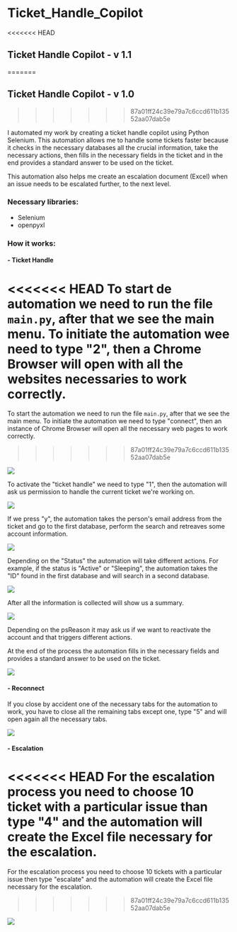 # Ticket_Handle_Copilot
<<<<<<< HEAD
## Ticket Handle Copilot - v 1.1
=======

## Ticket Handle Copilot - v 1.0
>>>>>>> 87a01ff24c39e79a7c6ccd611b13552aa07dab5e

I automated my work by creating a ticket handle copilot using Python Selenium.
This automation allows me to handle some tickets faster because it checks in the necessary databases all the crucial information, take the necessary actions, then fills in the necessary fields in the ticket and in the end provides a standard answer to be used on the ticket.

This automation also helps me create an escalation document (Excel) when an issue needs to be escalated further, to the next level.

### Necessary libraries:

- Selenium
- openpyxl

### How it works:
#### - Ticket Handle

<<<<<<< HEAD
To start de automation we need to run the file `main.py`, after that we see the main menu.
To initiate the automation wee need to type "2", then a Chrome Browser will open with all the websites necessaries to work correctly. 
=======
To start the automation we need to run the file `main.py`, after that we see the main menu.
To initiate the automation we need to type "connect", then an instance of Chrome Browser will open all the necessary web pages to work correctly. 
>>>>>>> 87a01ff24c39e79a7c6ccd611b13552aa07dab5e

![](img/1.png)

To activate the "ticket handle" we need to type "1", then the automation will ask us permission to handle the current ticket we're working on. 

![](img/2.png)

If we press "y", the automation takes the person's email address from the ticket and go to the first database, perform the search and retreaves some account information.

![](img/6.png)

Depending on the "Status" the automation will take different actions. For example, if the status is "Active" or "Sleeping", the automation takes the "ID" found in the first database and will search in a second database. 

![](img/7.png)

After all the information is collected will show us a summary.

![](img/3.png)

Depending on the psReason it may ask us if we want to reactivate the account and that triggers different actions. 

At the end of the process the automation fills in the necessary fields and provides a standard answer to be used on the ticket.

![](img/4.png)

#### - Reconnect

If you close by accident one of the necessary tabs for the automation to work, you have to close all the remaining tabs except one, type "5" and will open again all the necessary tabs. 

![](img/5.png)

#### - Escalation

<<<<<<< HEAD
For the escalation process you need to choose 10 ticket with a particular issue than type "4" and the automation will create the Excel file necessary for the escalation. 
=======
For the escalation process you need to choose 10 tickets with a particular issue then type "escalate" and the automation will create the Excel file necessary for the escalation. 
>>>>>>> 87a01ff24c39e79a7c6ccd611b13552aa07dab5e

![](img/8.png)


